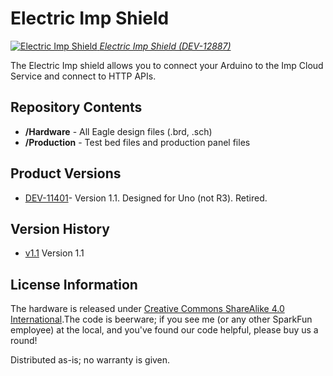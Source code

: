 Electric Imp Shield
===================

[![Electric Imp Shield](https://cdn.sparkfun.com//assets/parts/9/7/7/7/12887-01.jpg)
*Electric Imp Shield (DEV-12887)*](https://www.sparkfun.com/products/12887)

The Electric Imp shield allows you to connect your Arduino to the Imp Cloud Service and connect to HTTP APIs. 


Repository Contents
-------------------
* **/Hardware** - All Eagle design files (.brd, .sch)
* **/Production** - Test bed files and production panel files

Product Versions
----------------
* [DEV-11401](https://www.sparkfun.com/products/retired/11401)- Version 1.1. Designed for Uno (not R3). Retired. 

Version History
---------------
* [v1.1](https://github.com/sparkfun/Electric_Imp_Shield/tree/V_1.1) Version 1.1

License Information
-------------------
The hardware is released under [Creative Commons ShareAlike 4.0 International](https://creativecommons.org/licenses/by-sa/4.0/).The code is beerware; if you see me (or any other SparkFun employee) at the local, and you've found our code helpful, please buy us a round!

Distributed as-is; no warranty is given.

